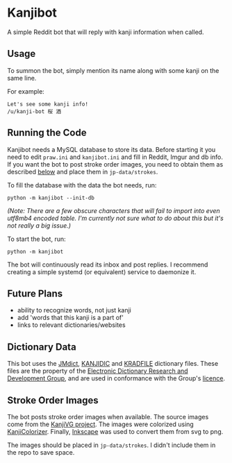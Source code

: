 # Kanjibot 

A simple Reddit bot that will reply with kanji information when called.

## Usage

To summon the bot, simply mention its name along with some kanji on the same line.

For example:

    Let's see some kanji info!
    /u/kanji-bot 桜 酒

## Running the Code

Kanjibot needs a MySQL database to store its data. Before starting it you need to edit `praw.ini` and `kanjibot.ini` and fill in Reddit, Imgur and db info. If you want the bot to post stroke order images, you need to obtain them as described [below](#stroke-order-images) and place them in `jp-data/strokes`.

To fill the database with the data the bot needs, run:

    python -m kanjibot --init-db

_(Note: There are a few obscure characters that will fail to import into even utf8mb4 encoded table. I'm currently not sure what to do about this but it's not really a big issue.)_

To start the bot, run:

    python -m kanjibot

The bot will continuously read its inbox and post replies. I recommend creating a simple systemd (or equivalent) service to daemonize it.

## Future Plans

* ability to recognize words, not just kanji
* add 'words that this kanji is a part of'
* links to relevant dictionaries/websites

## Dictionary Data

This bot uses the [JMdict](http://www.edrdg.org/jmdict/edict_doc.html), [KANJIDIC](http://nihongo.monash.edu/kanjidic2/index.html) and [KRADFILE](http://nihongo.monash.edu//kradinf.html) dictionary files. These files are the property of the [Electronic Dictionary Research and Development Group](http://www.edrdg.org/), and are used in conformance with the Group's [licence](http://www.edrdg.org/edrdg/licence.html).

## Stroke Order Images

The bot posts stroke order images when available. The source images come from the [KanjiVG project](http://kanjivg.tagaini.net/). The images were colorized using [KanjiColorizer](https://github.com/cayennes/kanji-colorize). Finally, [Inkscape](https://inkscape.org/) was used to convert them from svg to png.

The images should be placed in `jp-data/strokes`. I didn't include them in the repo to save space.
